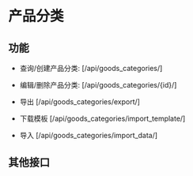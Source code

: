 # 产品分类


## 功能

- 查询/创建产品分类:
[/api/goods_categories/]

- 编辑/删除产品分类:
[/api/goods_categories/{id}/]

- 导出
[/api/goods_categories/export/]

- 下载模板
[/api/goods_categories/import_template/]

- 导入
[/api/goods_categories/import_data/]


## 其他接口
